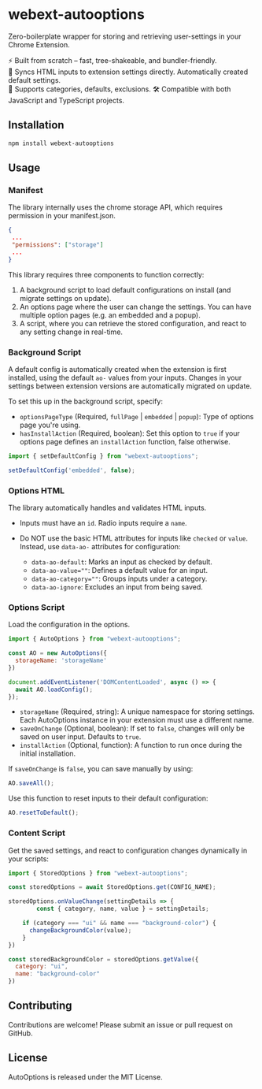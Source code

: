 # webext-autooptions

Zero-boilerplate wrapper for storing and retrieving user-settings in your Chrome Extension.

⚡ Built from scratch – fast, tree-shakeable, and bundler-friendly.\
🔌 Syncs HTML inputs to extension settings directly. Automatically created default settings.\
🧠 Supports categories, defaults, exclusions.
🛠️ Compatible with both JavaScript and TypeScript projects.

## Installation

```bash
npm install webext-autooptions
```

## Usage

### Manifest
The library internally uses the chrome storage API, which requires permission in your manifest.json.

```json
{
 ...
 "permissions": ["storage"]
 ...
}
```

This library requires three components to function correctly:
1. A background script to load default configurations on install (and migrate settings on update).
2. An options page where the user can change the settings. You can have multiple option pages (e.g. an embedded and a popup).
3. A script, where you can retrieve the stored configuration, and react to any setting change in real-time.

### Background Script

A default config is automatically created when the extension is first installed, using the default `ao-` values from your inputs. Changes in your settings between extension versions are automatically migrated on update.

To set this up in the background script, specify:

- `optionsPageType` (Required, `fullPage` | `embedded` | `popup`): Type of options page you're using.
- `hasInstallAction` (Required, boolean): Set this option to `true` if your options page defines an `installAction` function, false otherwise.

```javascript
import { setDefaultConfig } from "webext-autooptions";

setDefaultConfig('embedded', false);
```

### Options HTML
The library automatically handles and validates HTML inputs.

- Inputs must have an `id`. Radio inputs require a `name`.
- Do NOT use the basic HTML attributes for inputs like `checked` or `value`. Instead, use `data-ao-` attributes for configuration:
  
  - `data-ao-default`: Marks an input as checked by default.
  - `data-ao-value=""`: Defines a default value for an input.
  - `data-ao-category=""`: Groups inputs under a category.
  - `data-ao-ignore`: Excludes an input from being saved.

### Options Script
Load the configuration in the options.

```javascript
import { AutoOptions } from "webext-autooptions";

const AO = new AutoOptions({
  storageName: 'storageName'
})

document.addEventListener('DOMContentLoaded', async () => {
  await AO.loadConfig();
});
```

- `storageName` (Required, string): A unique namespace for storing settings. Each AutoOptions instance in your extension must use a different name.
- `saveOnChange` (Optional, boolean): If set to `false`, changes will only be saved on user input. Defaults to `true`.
- `installAction` (Optional, function): A function to run once during the initial installation.

If `saveOnChange` is `false`, you can save manually by using:

```javascript
AO.saveAll();
```

Use this function to reset inputs to their default configuration:

```javascript
AO.resetToDefault();
```

### Content Script
Get the saved settings, and react to configuration changes dynamically in your scripts:

```javascript
import { StoredOptions } from "webext-autooptions";

const storedOptions = await StoredOptions.get(CONFIG_NAME);

storedOptions.onValueChange(settingDetails => {
		const { category, name, value } = settingDetails;

    if (category === "ui" && name === "background-color") {
      changeBackgroundColor(value);
    }
})

const storedBackgroundColor = storedOptions.getValue({
  category: "ui",
  name: "background-color"
})
```

## Contributing
Contributions are welcome! Please submit an issue or pull request on GitHub.

## License
AutoOptions is released under the MIT License.